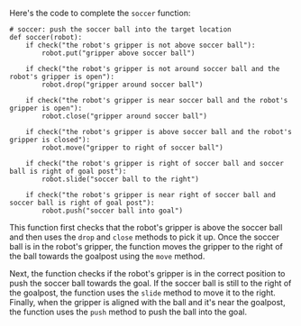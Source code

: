 Here's the code to complete the `soccer` function:

```
# soccer: push the soccer ball into the target location
def soccer(robot):
    if check("the robot's gripper is not above soccer ball"):
        robot.put("gripper above soccer ball")
        
    if check("the robot's gripper is not around soccer ball and the robot's gripper is open"):
        robot.drop("gripper around soccer ball")

    if check("the robot's gripper is near soccer ball and the robot's gripper is open"):
        robot.close("gripper around soccer ball")

    if check("the robot's gripper is above soccer ball and the robot's gripper is closed"):
        robot.move("gripper to right of soccer ball")
    
    if check("the robot's gripper is right of soccer ball and soccer ball is right of goal post"):
        robot.slide("soccer ball to the right")
    
    if check("the robot's gripper is near right of soccer ball and soccer ball is right of goal post"):
        robot.push("soccer ball into goal")
``` 

This function first checks that the robot's gripper is above the soccer ball and then uses the `drop` and `close` methods to pick it up. Once the soccer ball is in the robot's gripper, the function moves the gripper to the right of the ball towards the goalpost using the `move` method. 

Next, the function checks if the robot's gripper is in the correct position to push the soccer ball towards the goal. If the soccer ball is still to the right of the goalpost, the function uses the `slide` method to move it to the right. Finally, when the gripper is aligned with the ball and it's near the goalpost, the function uses the `push` method to push the ball into the goal.